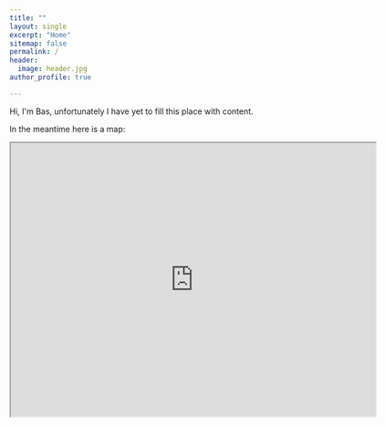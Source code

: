 ```yaml
---
title: ""
layout: single
excerpt: "Home"
sitemap: false
permalink: /
header:
  image: header.jpg
author_profile: true

---
```


Hi, I'm Bas, unfortunately I have yet to fill this place with content. 

In the meantime here is a map:
<iframe src="https://www.google.com/maps/d/embed?mid=1Sryw0Nu4dEO3dRzXD0wN4i_0cKI" width="640" height="480"></iframe>

